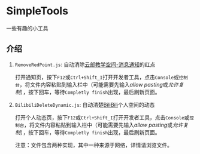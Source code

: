 # SimpleTools

一些有趣的小工具

## 介绍

1. `RemoveRedPoint.js`: 自动消除[云邮教学空间-消息通知](https://ucloud.bupt.edu.cn/uclass/index.html#/set/notice_fullpage)的红点

    打开通知页，按下`F12`或`Ctrl+Shift_I`打开开发者工具，点击`Console`或`控制台`，将文件内容粘贴到输入栏中（可能需要先输入*allow pasting*或*允许复制*），按下回车，等待`Completly finish`出现，最后刷新页面。

2. `BilibiliDeleteDynamic.js`: 自动清楚[BiliBili](https://www.bilibili.com)个人空间的动态

    打开个人动态页，按下`F12`或`Ctrl+Shift_I`打开开发者工具，点击`Console`或`控制台`，将文件内容粘贴到输入栏中（可能需要先输入*allow pasting*或*允许复制*），按下回车，等待`Completly finish`出现，最后刷新页面。

    注意：文件包含两种实现，其中一种来源于网络，详情请浏览文件。